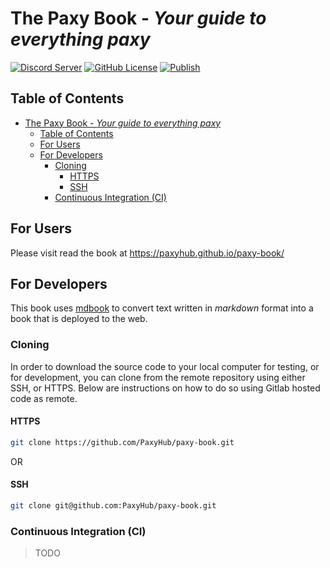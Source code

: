 # The Paxy Book - *Your guide to everything paxy*

[![Discord Server](https://dcbadge.vercel.app/api/server/heVuWyRxn2?style=flat)](https://discord.gg/heVuWyRxn2)
[![GitHub License](https://img.shields.io/github/license/paxyhub/paxy-book)](https://www.mozilla.org/en-US/MPL/)
[![Publish](https://github.com/PaxyHub/paxy-book/actions/workflows/publish.yml/badge.svg)](https://github.com/PaxyHub/paxy-book/actions/workflows/publish.yml)

## Table of Contents

- [The Paxy Book - *Your guide to everything paxy*](#the-paxy-book---your-guide-to-everything-paxy)
  - [Table of Contents](#table-of-contents)
  - [For Users](#for-users)
  - [For Developers](#for-developers)
    - [Cloning](#cloning)
      - [HTTPS](#https)
      - [SSH](#ssh)
    - [Continuous Integration (CI)](#continuous-integration-ci)

## For Users

Please visit read the book at https://paxyhub.github.io/paxy-book/

## For Developers

This book uses [mdbook](https://rust-lang.github.io/mdBook/) to convert text written in *markdown* format into a book that is deployed to the web.

### Cloning

In order to download the source code to your local computer for testing, or for development, you can clone from the remote repository using either SSH, or HTTPS. Below are instructions on how to do so using Gitlab hosted code as remote.

#### HTTPS

```sh
git clone https://github.com/PaxyHub/paxy-book.git 
```

OR

#### SSH

```sh
git clone git@github.com:PaxyHub/paxy-book.git
```

### Continuous Integration (CI)
> TODO